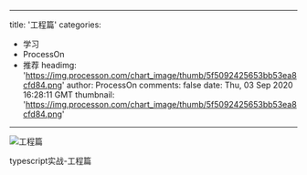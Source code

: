 
---
title: '工程篇'
categories: 
 - 学习
 - ProcessOn
 - 推荐
headimg: 'https://img.processon.com/chart_image/thumb/5f5092425653bb53ea8cfd84.png'
author: ProcessOn
comments: false
date: Thu, 03 Sep 2020 16:28:11 GMT
thumbnail: 'https://img.processon.com/chart_image/thumb/5f5092425653bb53ea8cfd84.png'
---

<div>   
<img class="thumb" alt="工程篇" src="https://img.processon.com/chart_image/thumb/5f5092425653bb53ea8cfd84.png" referrerpolicy="no-referrer">
<p>typescript实战-工程篇</p>  
</div>
            